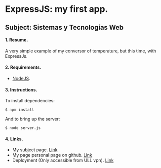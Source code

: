 # ExpressJS: my first app.
## Subject: Sistemas y Tecnologías Web

#### 1. Resume.

A very simple example of my conversor of temperature, but this time, with ExpressJs.

#### 2. Requirements.

* [NodeJS](https://nodejs.org/en/).

#### 3. Instructions.

To install dependencies:

    $ npm install

And to bring up the server:

    $ node server.js

#### 4.  Links.

* My subject page. [Link](http://giffunis.github.io/stw.html)
* My page personal page on github. [Link](http://giffunis.github.io/index.html)
* Deployment (Only accessible from ULL vpn). [Link](http://10.6.128.81:8080/)
